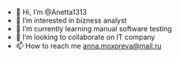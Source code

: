 - 👋 Hi, I’m @Anetta1313
- 👀 I’m interested in bizness analyst
- 🌱 I’m currently learning manual software testing
- 💞️ I’m looking to collaborate on IT company
- 📫 How to reach me anna.moxoreva@mail.ru

<!---
Moxoreva/ is a ✨ special ✨ repository because its `README.md` (this file) appears on your GitHub profile.
You can click the Preview link to take a look at your changes.
--->
